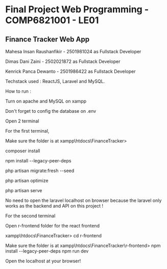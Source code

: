 # Final Project Web Programming - COMP6821001 - LE01

## Finance Tracker Web App 

Mahesa Insan Raushanfikir - 2501981024 as Fullstack Developer

Dimas Dani Zaini - 2502021872 as Fullstack Developer

Kenrick Panca Dewanto - 2501986422 as Fullstack Developer 

Techstack used : ReactJS, Laravel and MySQL.

How to run : 

Turn on apache and MySQL on xampp

Don't forget to config the database on .env

Open 2 terminal 

For the first terminal, 

Make sure the folder is at xampp\htdocs\FinanceTracker> 

composer install

npm install --legacy-peer-deps

php artisan migrate:fresh --seed

php artisan optimize

php artisan serve

No need to open the laravel localhost on browser because the laravel only works as the backend and API on this project !

For the second terminal

Open r-frontend folder for the react frontend 

xampp\htdocs\FinanceTracker> cd r-frontend

Make sure the folder is at xampp\htdocs\FinanceTracker\r-frontend>
npm install --legacy-peer-deps
npm run dev

Open the localhost at your browser!
